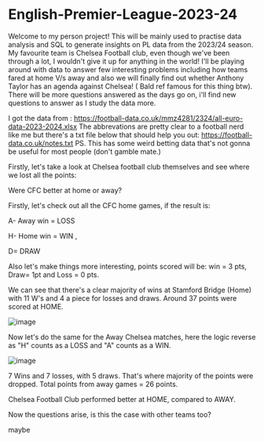 # English-Premier-League-2023-24
Welcome to my person project! This will be mainly used to practise data analysis and SQL to generate insights on PL data from the 2023/24 season. My favourite team is Chelsea Football club, even though we've been through a lot, I wouldn't give it up for anything in the world! I'll be playing around with data to answer few interesting problems including how teams fared at home V/s away and also we will finally find out whether Anthony Taylor has an agenda against Chelsea! ( Bald ref famous for this thing btw). There will be more questions answered as the days go on, i'll find new questions to answer as I study the data more.

I got the data from : https://football-data.co.uk/mmz4281/2324/all-euro-data-2023-2024.xlsx
The abbrevations are pretty clear to a football nerd like me but there's a txt file below that should help you out:
https://football-data.co.uk/notes.txt
PS. This has some weird betting data that's not gonna be useful for most people (don't gamble mate.)








Firstly, let's take a look at Chelsea football club themselves and see where we lost all the points:



Were CFC better at home or away?



Firstly, let's check out all the CFC home games, if the result is:

 A- Away win = LOSS
 
 H- Home win = WIN , 
 
 D= DRAW

 
 Also let's make things more interesting, points scored will be:  win = 3 pts, Draw= 1pt and Loss = 0 pts.

We can see that there's a clear majority of wins at Stamford Bridge (Home) with 11 W's and 4 a piece for losses and draws. Around 37 points were scored at HOME.

![image](https://github.com/NirmalHk/English-Premier-League-2023-24/assets/97601577/daa81dc4-3dd3-4e47-9362-7109f32aaefb)


Now let's do the same for the Away Chelsea matches, here the logic reverse as "H" counts as a LOSS and "A" counts as a WIN.

![image](https://github.com/NirmalHk/English-Premier-League-2023-24/assets/97601577/3c4080e8-2958-4496-8e2c-69b6ea2d5c5d)

7 Wins and 7 losses, with 5 draws. That's where majority of the points were dropped. Total points from away games = 26 points.

Chelsea Football Club performed better at HOME, compared to AWAY.



Now the questions arise, is this the case with other teams too? 




maybe
 
